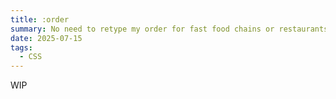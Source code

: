 ```yaml
---
title: :order
summary: No need to retype my order for fast food chains or restaurants because I listed them down.
date: 2025-07-15
tags:
  - CSS
---
```


WIP